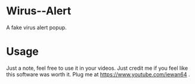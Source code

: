 # Wirus--Alert
A fake virus alert popup.

# Usage
Just a note, feel free to use it in your videos. Just credit me if you feel like this software was worth it. Plug me at https://www.youtube.com/iewan64 .
